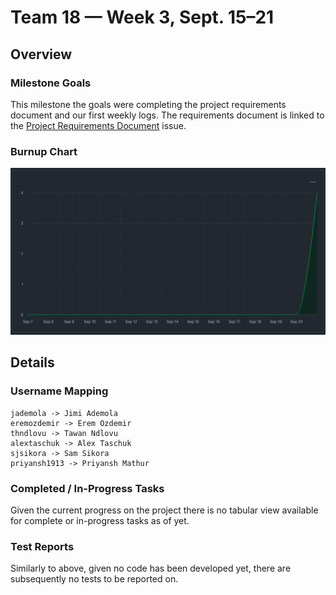 # Team 18 — Week 3, Sept. 15–21

## Overview

### Milestone Goals
This milestone the goals were completing the project requirements document and our first weekly logs. The requirements document is linked to the [Project Requirements Document](https://github.com/COSC-499-W2025/capstone-project-team-18/issues/2) issue.

### Burnup Chart
![Burnup Chart 1](/docs/logs/log_images/team_log_imgs/burnup_week3.png)


## Details

### Username Mapping

```
jademola -> Jimi Ademola
eremozdemir -> Erem Ozdemir
thndlovu -> Tawan Ndlovu
alextaschuk -> Alex Taschuk
sjsikora -> Sam Sikora
priyansh1913 -> Priyansh Mathur
```

### Completed / In-Progress Tasks
Given the current progress on the project there is no tabular view available for complete or in-progress tasks as of yet.

### Test Reports
Similarly to above, given no code has been developed yet, there are subsequently no tests to be reported on.
